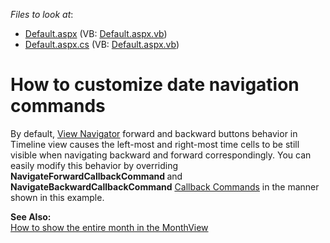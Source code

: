 <!-- default file list -->
*Files to look at*:

* [Default.aspx](./CS/WebSite/Default.aspx) (VB: [Default.aspx.vb](./VB/WebSite/Default.aspx.vb))
* [Default.aspx.cs](./CS/WebSite/Default.aspx.cs) (VB: [Default.aspx.vb](./VB/WebSite/Default.aspx.vb))
<!-- default file list end -->
# How to customize date navigation commands


<p>By default, <a href="http://documentation.devexpress.com/#AspNet/CustomDocument3832"><u>View Navigator</u></a> forward and backward buttons behavior in Timeline view causes the left-most and right-most time cells to be still visible when navigating backward and forward correspondingly. You can easily modify this behavior by overriding <strong>NavigateForwardCallbackCommand </strong>and <strong>NavigateBackwardCallbackCommand</strong> <a href="http://documentation.devexpress.com/#AspNet/CustomDocument5462"><u>Callback Commands</u></a> in the manner shown in this example.</p><p><strong>See Also:</strong><br />
<a href="https://www.devexpress.com/Support/Center/p/E497">How to show the entire month in the MonthView</a></p>

<br/>


